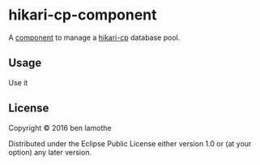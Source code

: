 # hikari-cp-component

A [component](https://github.com/stuartsierra/component) to manage a
[hikari-cp](https://github.com/tomekw/hikari-cp) database pool.

## Usage
Use it

## License

Copyright © 2016 ben lamothe

Distributed under the Eclipse Public License either version 1.0 or (at
your option) any later version.
